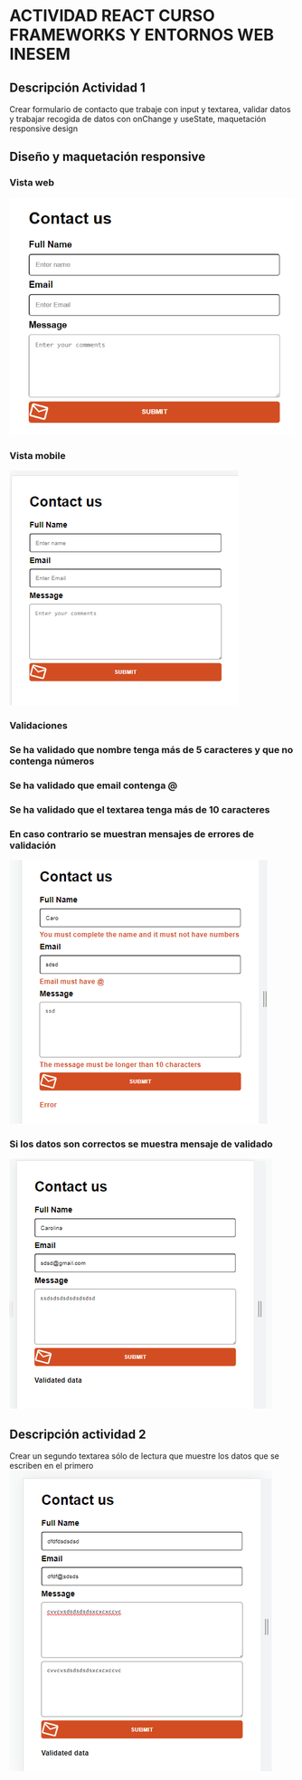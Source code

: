 # ACTIVIDAD REACT CURSO FRAMEWORKS Y ENTORNOS WEB INESEM

## Descripción Actividad 1
Crear formulario de contacto que trabaje con input y textarea, validar datos y trabajar recogida de datos con onChange y useState, maquetación responsive design

## Diseño y maquetación responsive

### Vista web
![Alt text](image-1.png)

### Vista mobile
![Alt text](image.png)

### Validaciones
 ### Se ha validado que nombre tenga más de 5 caracteres y que no contenga números
 ### Se ha validado que email contenga @
 ### Se ha validado que el textarea tenga más de 10 caracteres
 ### En caso contrario se muestran mensajes de errores de validación
 ![Alt text](image-2.png)
 ### Si los datos son correctos se muestra mensaje de validado
 ![Alt text](image-3.png)

## Descripción actividad 2
Crear un segundo textarea sólo de lectura que muestre los datos que se escriben en el primero
![Alt text](image-4.png)
